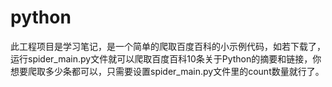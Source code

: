 # python
此工程项目是学习笔记，是一个简单的爬取百度百科的小示例代码，如若下载了，运行spider_main.py文件就可以爬取百度百科10条关于Python的摘要和链接，你想要爬取多少条都可以，只需要设置spider_main.py文件里的count数量就行了。
